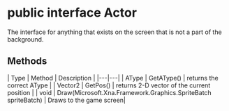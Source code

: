 # public interface Actor
<!--'></!-->

The interface for anything that exists on the screen that is not a part of the background.

## Methods

| Type | Method | Description |
|---|---|
| AType | GetAType() | returns the correct AType  |
| Vector2 | GetPos() | returns 2-D vector of the current position  |
| void | Draw(Microsoft.Xna.Framework.Graphics.SpriteBatch spriteBatch) | Draws to the game screen|
